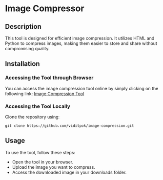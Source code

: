 # Image Compressor

## Description
This tool is designed for efficient image compression. It utilizes HTML and Python to compress images, making them easier to store and share without compromising quality.

## Installation
### Accessing the Tool through Browser
You can access the image compression tool online by simply clicking on the following link: [Image Compression Tool](https://viditpok.pythonanywhere.com/)

### Accessing the Tool Locally
Clone the repository using:
```
git clone https://github.com/viditpok/image-compression.git
```

## Usage
To use the tool, follow these steps:

- Open the tool in your browser.
- Upload the image you want to compress.
- Access the downloaded image in your downloads folder.
